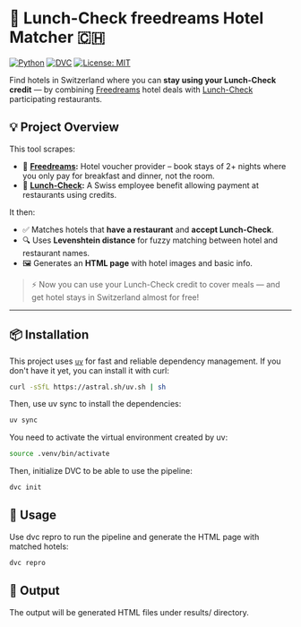 # 🏨 Lunch-Check  freedreams Hotel Matcher 🇨🇭

[![Python](https://img.shields.io/badge/Python-3.10%2B-blue.svg)](https://www.python.org/)
[![DVC](https://img.shields.io/badge/DVC-enabled-success)](https://dvc.org/)
[![License: MIT](https://img.shields.io/badge/License-MIT-yellow.svg)](LICENSE)

Find hotels in Switzerland where you can **stay using your Lunch-Check credit** — by combining [Freedreams](https://www.freedreams.ch/) hotel deals with [Lunch-Check](https://www.lunch-check.ch/) participating restaurants.

## 💡 Project Overview

This tool scrapes:

- 🔸 **[Freedreams](https://www.freedreams.ch/):** Hotel voucher provider – book stays of 2+ nights where you only pay for breakfast and dinner, not the room.
- 🔸 **[Lunch-Check]([https://www.lunch-check.ch/](https://www.lunch-card.ch/public/LunchCheck/LC_Directory.aspx)):** A Swiss employee benefit allowing payment at restaurants using credits.

It then:

- ✅ Matches hotels that **have a restaurant** and **accept Lunch-Check**.
- 🔍 Uses **Levenshtein distance** for fuzzy matching between hotel and restaurant names.
- 🖼 Generates an **HTML page** with hotel images and basic info.

> ⚡ Now you can use your Lunch-Check credit to cover meals — and get hotel stays in Switzerland almost for free!

---

## 📦 Installation

This project uses [`uv`](https://github.com/astral-sh/uv) for fast and reliable dependency management.
If you don't have it yet, you can install it with curl:

```bash
curl -sSfL https://astral.sh/uv.sh | sh
```

Then, use uv sync to install the dependencies:

```bash
uv sync
```

You need to activate the virtual environment created by uv:

```bash
source .venv/bin/activate
```

Then, initialize DVC to be able to use the pipeline:

```bash
dvc init
```

## 🚀 Usage
Use dvc repro to run the pipeline and generate the HTML page with matched hotels:

```bash
dvc repro
```

## 📄 Output
The output will be generated HTML files under results/ directory.